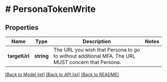 # # PersonaTokenWrite

## Properties

Name | Type | Description | Notes
------------ | ------------- | ------------- | -------------
**targetUrl** | **string** | The URL you wish that Persona to go to without additional MFA. The URL MUST concern that Persona. |

[[Back to Model list]](../../README.md#models) [[Back to API list]](../../README.md#endpoints) [[Back to README]](../../README.md)
